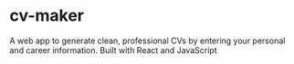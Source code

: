 # cv-maker
A web app to generate clean, professional CVs by entering your personal and career information. Built with React and JavaScript 

